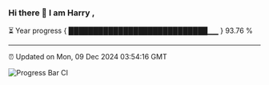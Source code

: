 ### Hi there 👋 I am Harry , 

⏳ Year progress { ████████████████████████████▁▁ } 93.76 %

---

⏰ Updated on Mon, 09 Dec 2024 03:54:16 GMT

![Progress Bar CI](https://github.com/duykhang68/duykhang68/workflows/Progress%20Bar%20CI/badge.svg)
